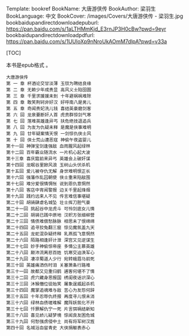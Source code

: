 Template: bookref
BookName: 大唐游侠传
BookAuthor: 梁羽生
BookLanguage: 中文
BookCover: /images/Covers/大唐游侠传 - 梁羽生.jpg
bookbaidupandirectdownloadepuburl: https://pan.baidu.com/s/1aLTHMmKjd_E3rnJP3H0cBw?pwd=9eyr
bookbaidupandirectdownloadpdfurl: https://pan.baidu.com/s/1UUIoXp9nNroUkAOmM7dlpA?pwd=v33a

[TOC]

本书是epub格式 。


```
大唐游侠传
第 一 章 杯酒论交甘淡薄 玉钗为聘结良缘
第 二 章 无赖少年成贵显 高风义士陷囹圄
第 三 章 千里求援援未到 十年避祸祸难除
第 四 章 敢笑荆轲非好汉 好呼南八是男儿
第 五 章 奇闻贵妃洗儿钱 喜结英豪磨剑客
第 六 回 龙泉要断奸人首 虎贲群惊剑气寒
第 七 回 落难英雄逢异丐 扶危绝技退追兵
第 八 回 为友为仇疑未释 是魔是侠事难明
第 九 回 廿年疑案情天恨 一剑惊仇侠士风
第 十 回 侠士荒山遭恶寇 神偷午夜盗婴儿
第十一回 神弹宝剑逢强敌 血雨腥风起绿林
第十二回 百年霸业随流水 一片机心起大波
第十三章 喜庆筵前来异丐 英雄会上破奸谋
第十四回 龙眠谷里掀风浪 玉树山头伏杀机
第十五回 爱儿被夺仇无解 身世难明恨正长
第十六回 强藩作乱囚朝使 侠士重来陷敌围
第十七回 难分爱很情惆怅 说到恩仇意惘然
第十八回 客店中宵闻警报 边关千里起烽烟
第十九回 践约远来人不见 传言难信事堪疑
第二十回 胡骑肆虐名城坠 壮士挥刀胆气豪
第二十一回 挑起谷中龙虎斗 可怜剑底女儿情
第二十二回 胡骑已践中原地 汉帜方张细柳营
第二十三回 情债难偿愁脉脉 相思未了恨绵绵
第二十四回 追寻狡兔翻三窟 惊见魔氛盖九天
第二十五回 龙蛇混杂疑终释 乳燕孤飞意惘然
第二十六回 陌路相逢奸计泄 深宫又见逆谋生
第二十七回 妙手神偷惊帝座 多情公主慕英雄
第二十八回 颠沛流离悲百姓 饥寒交迫涣军心
第二十九回 凄凉蜀道人少行 宛转蛾眉马前死
第三十回 英雄痛洒伤时泪 关塞萧条行路难
第三十一回 故都又见重归鹤 逋客何堪不了情
第三十二回 虎穴藏身思报国 绣闺夜话识深心
第三十三回 沐猴僭位徒贻笑 屠象逞威起杀机
第三十四回 魔掌追魂难与敌 苦心为友怨何辞
第三十五回 十年忍辱仇终报 再度寻儿恨未消
第三十六回 绿林血债嗟难解 魔阵妖氛化不开
第三十七回 忏罪解仇宁一死 片言弭祸结新知
第三十八回 喜见娇儿疑梦境 惊闻良友困危城
第三十九回 何愁强虏侵中土 尚有将军树汉旌
第四十回 名城浴血留青史 大侠捐躯表赤心
```